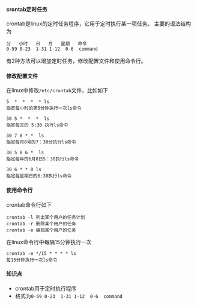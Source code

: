 #### crontab定时任务
crontab是linux的定时任务程序，它用于定时执行某一项任务。
主要的语法结构为
``` shell
分   小时   日   月   星期   命令
0-59 0-23  1-31 1-12  0-6  command
```
有2种方法可以增加定时任务，修改配置文件和使用命令行。
#### 修改配置文件
在linux中修改`/etc/crontab`文件，比如如下
``` shell
5  *  *  *  * ls
指定每小时的第5分钟执行一次ls命令

30 5 *  *  *  ls
指定每天的 5:30 执行ls命令

30 7 8 * *  ls
指定每月8号的7：30分执行ls命令

30 5 8 6 *  ls
指定每年的6月8日5：30执行ls命令

30 6 * * 0 ls
指定每星期日的6:30执行ls命令
```
#### 使用命令行
crontab命令行如下
``` shell
crontab -l 列出某个用户的任务计划
crontab -r 删除某个用户的任务
crontab -e 编辑某个用户的任务
```
在linux命令行中每隔15分钟执行一次
``` shell
crontab -e */15 * * * * ls
每15分钟执行一次ls命令
```
#### 知识点
* crontab用于定时执行程序
* 格式为`0-59 0-23  1-31 1-12  0-6  command`

